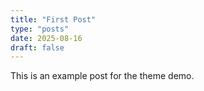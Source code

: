 ```yaml
---
title: "First Post"
type: "posts"
date: 2025-08-16
draft: false
---
```

This is an example post for the theme demo.

